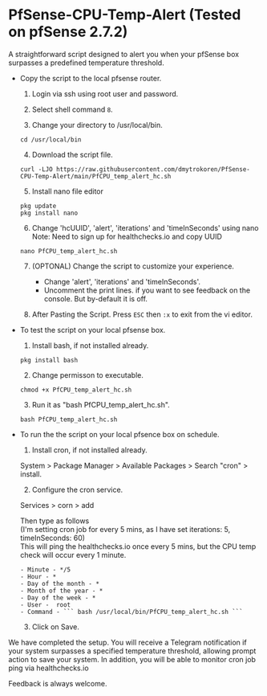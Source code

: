 # PfSense-CPU-Temp-Alert (Tested on pfSense 2.7.2)

A straightforward script designed to alert you when your pfSense box surpasses a predefined temperature threshold.

- Copy the script to the local pfsense router.

  1. Login via ssh using root user and password.

  2. Select shell command `8`.

  3. Change your directory to /usr/local/bin.

  ```
  cd /usr/local/bin
  ```

  4. Download the script file.

  ```
  curl -LJO https://raw.githubusercontent.com/dmytrokoren/PfSense-CPU-Temp-Alert/main/PfCPU_temp_alert_hc.sh
  ```

  5. Install nano file editor

  ```
  pkg update
  pkg install nano
  ```

  6. Change 'hcUUID', 'alert', 'iterations' and 'timeInSeconds' using nano<br>
  Note: Need to sign up for healthchecks.io and copy UUID

  ```
  nano PfCPU_temp_alert_hc.sh
  ```

  7. (OPTONAL) Change the script to customize your experience.

     - Change 'alert', 'iterations' and 'timeInSeconds'.
     - Uncomment the print lines. if you want to see feedback on the console. But by-default it is off.

  8. After Pasting the Script. Press `ESC` then `:x` to exit from the vi editor.

- To test the script on your local pfsense box.

  1. Install bash, if not installed already.

  ```
  pkg install bash
  ```

  2. Change permisson to executable.

  ```
  chmod +x PfCPU_temp_alert_hc.sh
  ```

  3. Run it as "bash PfCPU_temp_alert_hc.sh".

  ```
  bash PfCPU_temp_alert_hc.sh
  ```

- To run the the script on your local pfsence box on schedule.

  1. Install cron, if not installed already.

  System > Package Manager > Available Packages > Search "cron" > install.

  2. Configure the cron service.

  Services > corn > add

  Then type as follows<br>
  (I'm setting cron job for every 5 mins, as I have set iterations: 5, timeInSeconds: 60)<br>
  This will ping the healthchecks.io once every 5 mins, but the CPU temp check will occur every 1 minute.

      - Minute - */5
      - Hour - *
      - Day of the month - *
      - Month of the year - *
      - Day of the week - *
      - User -  root
      - Command - ``` bash /usr/local/bin/PfCPU_temp_alert_hc.sh ```

  3. Click on Save.

We have completed the setup. You will receive a Telegram notification if your system surpasses a specified temperature threshold, allowing prompt action to save your system. In addition, you will be able to monitor cron job ping via healthchecks.io

Feedback is always welcome.
